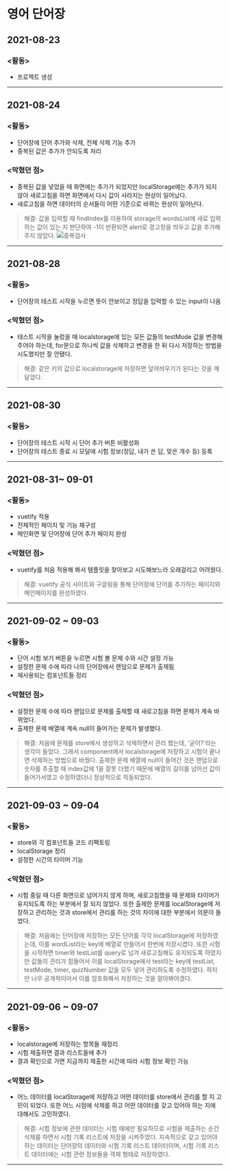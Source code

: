 # 영어 단어장

## 2021-08-23

### <활동>

- 프로젝트 생성

---

## 2021-08-24

### <활동>

- 단어장에 단어 추가와 삭제, 전체 삭제 기능 추가
- 중복된 값은 추가가 안되도록 처리

### <막혔던 점>

- 중복된 값을 넣었을 때 화면에는 추가가 되었지만 localStorage에는 추가가 되지 않아 새로고침을 하면 화면에서 다시 값이 사라지는 현상이 일어났다.
- 새로고침을 하면 데이터의 순서들이 어떤 기준으로 바뀌는 현상이 일어난다.

> 해결: 값을 입력할 때 findIndex를 이용하여 storage의 wordsList에 새로 입력하는 값이 있는 지 판단하여 -1이 반환되면 alert로 경고창을 띄우고 값을 추가해주지 않았다.
> ![중복검사](https://user-images.githubusercontent.com/52418706/130623824-d9ac0150-dc0b-417e-9cf2-2b0ed65ec870.JPG)

---

## 2021-08-28

### <활동>

- 단어장의 테스트 시작을 누르면 뜻이 안보이고 정답을 입력할 수 있는 input이 나옴

### <막혔던 점>

- 테스트 시작을 눌렀을 때 localstorage에 있는 모든 값들의 testMode 값을 변경해주어야 하는데, for문으로 하나씩 값을 삭제하고 변경을 한 뒤 다시 저장하는 방법을 시도했지만 잘 안됐다.

> 해결: 같은 키의 값으로 localstorage에 저장하면 덮어씌우기가 된다는 것을 깨달았다.

---

## 2021-08-30

### <활동>

- 단어장의 테스트 시작 시 단어 추가 버튼 비활성화
- 단어장의 테스트 종료 시 모달에 시험 정보(정답, 내가 쓴 답, 맞은 개수 등) 등록

---

## 2021-08-31~ 09-01

### <활동>

- vuetify 적용
- 전체적인 페이지 및 기능 재구성
- 메인화면 및 단어장에 단어 추가 페이지 완성

### <막혔던 점>

- vuetify를 처음 적용해 봐서 템플릿을 찾아보고 시도해보느라 오래걸리고 어려웠다.

> 해결: vuetify 공식 사이트와 구글링을 통해 단어장에 단어를 추가하는 페이지와 메인페이지를 완성하였다.

---

## 2021-09-02 ~ 09-03

### <활동>

- 단어 시험 보기 버튼을 누르면 시험 볼 문제 수와 시간 설정 가능
- 설정한 문제 수에 따라 나의 단어장에서 랜덤으로 문제가 출제됨
- 재사용되는 컴포넌트들 정리

### <막혔던 점>

- 설정한 문제 수에 따라 랜덤으로 문제를 출제할 때 새로고침을 하면 문제가 계속 바뀌었다.
- 출제한 문제 배열에 계속 null이 들어가는 문제가 발생했다.

> 해결: 처음에 문제를 store에서 생성하고 삭제하면서 관리 했는데, '굳이?'라는 생각이 들었다. 그래서 component에서 localstorage에 저장하고 시험이 끝나면 삭제하는 방법으로 바꿨다. 출제한 문제 배열에 null이 들어간 것은 랜덤으로 숫자를 추출할 때 index값에 1을 잘못 더했기 때문에 배열의 길이를 넘어선 값이 들어가서였고 수정하였더니 정상적으로 작동되었다.

---

## 2021-09-03 ~ 09-04

### <활동>

- store와 각 컴포넌트들 코드 리팩토링
- localStorage 정리
- 설정한 시간의 타이머 기능

### <막혔던 점>

- 시험 중일 때 다른 화면으로 넘어가지 않게 하며, 새로고침했을 때 문제와 타이머가 유지되도록 하는 부분에서 잘 되지 않았다. 또한 출제한 문제를 localStorage에 저장하고 관리하는 것과 store에서 관리를 하는 것의 차이에 대한 부분에서 의문이 들었다.

> 해결: 처음에는 단어장에 저장하는 모든 단어를 각각 localStorage에 저장하였는데, 이를 wordList라는 key에 배열로 만들어서 한번에 저장시켰다. 또한 시험을 시작하면 timer와 testList를 query로 넘겨 새로고침해도 유지되도록 하였지만 값들의 관리가 힘들어서 이를 localStorage에서 test라는 key에 testList, testMode, timer, quizNumber 값을 모두 넣어 관리하도록 수정하였다. 하지만 너무 공개적이어서 이를 암호화해서 저장하는 것을 알아봐야겠다.

---

## 2021-09-06 ~ 09-07

### <활동>

- localstorage에 저장하는 항목들 재정리
- 시험 제출하면 결과 리스트들에 추가
- 결과 확인으로 가면 지금까지 제출한 시간에 따라 시험 정보 확인 가능

### <막혔던 점>

- 어느 데이터를 localStorage에 저장하고 어떤 데이터를 store에서 관리를 할 지 고민이 되었다. 또한 어느 시점에 삭제를 하고 어떤 데이터를 갖고 있어야 하는 지에 대해서도 고민하였다.

> 해결: 시험 정보에 관한 데이터는 시험 때에만 필요하므로 시험을 제출하는 순간 삭제를 하면서 시험 기록 리스트에 저장을 시켜주었다. 지속적으로 갖고 있어야 하는 데이터는 단어장의 데이터와 시험 기록 리스트 데이터이며, 시험 기록 리스트 데이터에는 시험 관련 정보들을 객체 형태로 저장하였다.

---
